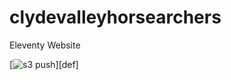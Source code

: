 # clydevalleyhorsearchers
Eleventy Website

[![s3 push](https://github.com/midtownsystems/clydevalleyhorsearchers/actions/workflows/main.yml/badge.svg)][def]

